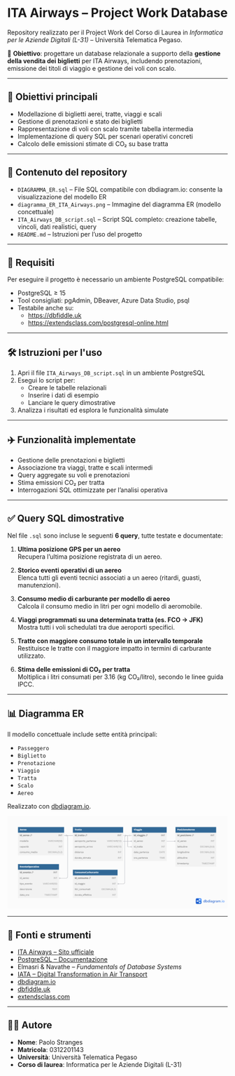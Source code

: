 # ITA Airways – Project Work Database

Repository realizzato per il Project Work del Corso di Laurea in *Informatica per le Aziende Digitali (L-31)* – Università Telematica Pegaso.

📌 **Obiettivo**: progettare un database relazionale a supporto della **gestione della vendita dei biglietti** per ITA Airways, includendo prenotazioni, emissione dei titoli di viaggio e gestione dei voli con scalo.

---

## 🎯 Obiettivi principali

- Modellazione di biglietti aerei, tratte, viaggi e scali  
- Gestione di prenotazioni e stato dei biglietti  
- Rappresentazione di voli con scalo tramite tabella intermedia  
- Implementazione di query SQL per scenari operativi concreti  
- Calcolo delle emissioni stimate di CO₂ su base tratta  

---

## 📂 Contenuto del repository

- `DIAGRAMMA_ER.sql` – File SQL compatibile con dbdiagram.io: consente la visualizzazione del modello ER  
- `diagramma_ER_ITA_Airways.png` – Immagine del diagramma ER (modello concettuale)  
- `ITA_Airways_DB_script.sql` – Script SQL completo: creazione tabelle, vincoli, dati realistici, query  
- `README.md` – Istruzioni per l’uso del progetto  

---

## 🧰 Requisiti

Per eseguire il progetto è necessario un ambiente PostgreSQL compatibile:

- PostgreSQL ≥ 15  
- Tool consigliati: pgAdmin, DBeaver, Azure Data Studio, psql  
- Testabile anche su:  
  - https://dbfiddle.uk  
  - https://extendsclass.com/postgresql-online.html

---

## 🛠️ Istruzioni per l'uso

1. Apri il file `ITA_Airways_DB_script.sql` in un ambiente PostgreSQL  
2. Esegui lo script per:  
   - Creare le tabelle relazionali  
   - Inserire i dati di esempio  
   - Lanciare le query dimostrative  
3. Analizza i risultati ed esplora le funzionalità simulate  

---

## ✈️ Funzionalità implementate

- Gestione delle prenotazioni e biglietti  
- Associazione tra viaggi, tratte e scali intermedi  
- Query aggregate su voli e prenotazioni  
- Stima emissioni CO₂ per tratta  
- Interrogazioni SQL ottimizzate per l’analisi operativa  

---

## ✅ Query SQL dimostrative

Nel file `.sql` sono incluse le seguenti **6 query**, tutte testate e documentate:

1. **Ultima posizione GPS per un aereo**  
   Recupera l’ultima posizione registrata di un aereo.

2. **Storico eventi operativi di un aereo**  
   Elenca tutti gli eventi tecnici associati a un aereo (ritardi, guasti, manutenzioni).

3. **Consumo medio di carburante per modello di aereo**  
   Calcola il consumo medio in litri per ogni modello di aeromobile.

4. **Viaggi programmati su una determinata tratta (es. FCO → JFK)**  
   Mostra tutti i voli schedulati tra due aeroporti specifici.

5. **Tratte con maggiore consumo totale in un intervallo temporale**  
   Restituisce le tratte con il maggiore impatto in termini di carburante utilizzato.

6. **Stima delle emissioni di CO₂ per tratta**  
   Moltiplica i litri consumati per 3.16 (kg CO₂/litro), secondo le linee guida IPCC.

---

## 📊 Diagramma ER

Il modello concettuale include sette entità principali:

- `Passeggero`  
- `Biglietto`  
- `Prenotazione`  
- `Viaggio`  
- `Tratta`  
- `Scalo`  
- `Aereo`  

Realizzato con [dbdiagram.io](https://dbdiagram.io).

<p align="center">
  <img src="diagramma_ER_ITA_Airways.png" alt="Diagramma ER" width="700"/>
</p>

---

## 📖 Fonti e strumenti

- [ITA Airways – Sito ufficiale](https://www.ita-airways.com)  
- [PostgreSQL – Documentazione](https://www.postgresql.org/docs)  
- Elmasri & Navathe – *Fundamentals of Database Systems*  
- [IATA – Digital Transformation in Air Transport](https://www.iata.org)  
- [dbdiagram.io](https://dbdiagram.io)  
- [dbfiddle.uk](https://dbfiddle.uk)  
- [extendsclass.com](https://extendsclass.com/postgresql-online.html)

---

## 👨‍💻 Autore

- **Nome**: Paolo Stranges  
- **Matricola**: 0312201143  
- **Università**: Università Telematica Pegaso  
- **Corso di laurea**: Informatica per le Aziende Digitali (L-31)

